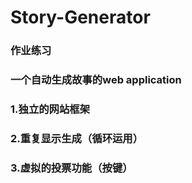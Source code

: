# Story-Generator
### 作业练习
### 一个自动生成故事的web application
### 1.独立的网站框架
### 2.重复显示生成（循环运用）
### 3.虚拟的投票功能（按键）

